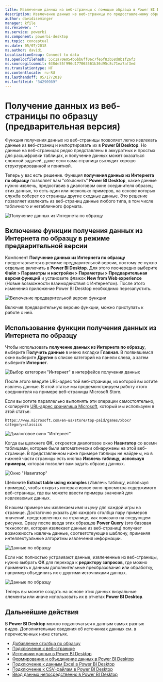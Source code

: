 ```yaml
---
title: Извлечение данных из веб-страницы с помощью образца в Power BI Desktop (предварительная версия)
description: Извлечение данных из веб-страницы по предоставленному образцу требуемых данных
author: davidiseminger
manager: kfile
ms.reviewer: ''
ms.service: powerbi
ms.component: powerbi-desktop
ms.topic: conceptual
ms.date: 05/07/2018
ms.author: davidi
LocalizationGroup: Connect to data
ms.openlocfilehash: 55c1a70e054b6bb6ff06c7fe6f83b58d8b1f26f3
ms.sourcegitcommit: 638de55f996d177063561b36d95c8c71ea7af3ed
ms.translationtype: HT
ms.contentlocale: ru-RU
ms.lasthandoff: 05/17/2018
ms.locfileid: "34290989"
---
```

# <a name="get-data-from-a-web-page-by-providing-an-example-preview"></a>Получение данных из веб-страницы по образцу (предварительная версия)

Функция получения данных из веб-страницы позволяет легко извлекать данные из веб-страниц и импортировать их в **Power BI Desktop**. Но данные на веб-страницах редко представлены в аккуратных и простых для расшифровки таблицах, и получение данных может оказаться сложной задачей, даже если сама страница выглядит хорошо структурированной и понятной. 

Теперь у вас есть решение. Функция **получения данных из Интернета по образцу** позволяет вам "объяснить" **Power BI Desktop**, какие данные нужно извлечь, предоставив в диалоговом окне соединителя образец этих данных, то есть один или несколько примеров, на основе которых служба соберет со страницы другие сходные данные. Это решение позволяет извлекать из веб-страниц данные любого типа, в том числе табличного *и* нетабличного формата. 

![Получение данных из Интернета по образцу](media/desktop-connect-to-web-by-example/web-by-example_01.png)


## <a name="enabling-the-preview-feature-get-data-from-web-by-example"></a>Включение функции получения данных из Интернета по образцу в режиме предварительной версии

Компонент **Получение данных из Интернета по образцу** предоставляется в режиме предварительной версии, поэтому ее нужно отдельно включить в **Power BI Desktop**. Для этого поочередно выберите **Файл > Параметры и настройки > Параметры > Предварительная версия функций** и установите флажок **New from Web experience** (Новые возможности взаимодействия с Интернетом). После этого изменения приложение Power BI Desktop необходимо перезапустить.

![Включение предварительной версии функции](media/desktop-connect-to-web-by-example/web-by-example_02.png)

Включив предварительную версию функции, можно приступать к работе с ней. 

## <a name="using-get-data-from-web-by-example"></a>Использование функции получения данных из Интернета по образцу

Чтобы использовать **получение данных из Интернета по образцу**, выберите **Получить данные** в меню вкладки **Главная**. В появившемся окне выберите **Другие** в списке категорий на панели слева, а затем выберите **Интернет**.

![Выбор категории "Интернет" в интерфейсе получения данных](media/desktop-connect-to-web-by-example/web-by-example_03.png)

После этого введите URL-адрес той веб-страницы, из которой вы хотите извлечь данные. В этой статье мы продемонстрируем работу этого соединителя на примере веб-страницы Microsoft Store. 

Если вы хотите параллельно выполнять эти операции самостоятельно, скопируйте [URL-адрес хранилища Microsoft](https://www.microsoft.com/en-us/store/top-paid/games/xbox?category=classics), который мы используем в этой статье:

    https://www.microsoft.com/en-us/store/top-paid/games/xbox?category=classics

![Диалоговое окно "Интернет"](media/desktop-connect-to-web-by-example/web-by-example_04.png)

Когда вы щелкнете **ОК**, откроется диалоговое окно **Навигатор** со всеми таблицами, которые были автоматически обнаружены на этой веб-странице. В представленном ниже примере таблицы не найдены, но в нижней части страницы есть кнопка **Извлечь таблицу, используя примеры**, которая позволит вам задать образец данных.


![Окно "Навигатор"](media/desktop-connect-to-web-by-example/web-by-example_05.png)

Щелкните **Extract table using examples** (Извлечь таблицу, используя примеры), чтобы открыть интерактивное окно просмотра содержимого веб-страницы, где вы можете ввести примеры значений для извлекаемых данных. 

В нашем примере мы извлекаем *имя* и *цену* для каждой игры на странице. Достаточно указать для каждого столбца пару примеров значений, представленных на странице, как показано на следующем рисунке. Сразу после ввода этих образцов **Power Query** (это базовая технология, которая извлекает данные из веб-страниц) получает возможность извлечь данные, соответствующие шаблону, применяя интеллектуальные алгоритмы извлечения информации.

![Данные по образцу](media/desktop-connect-to-web-by-example/web-by-example_06.png)

Если нас полностью устраивают данные, извлеченные из веб-страницы, нужно выбрать **ОК** для перехода к **редактору запросов**, где можно применить к данным дополнительные преобразования или обработку, например объединить их с другими источниками данных.

![Данные по образцу](media/desktop-connect-to-web-by-example/web-by-example_07.png)

Теперь вы можете создать на основе этих данных визуальные элементы или иначе использовать их в отчетах **Power BI Desktop**.


## <a name="next-steps"></a>Дальнейшие действия
В **Power BI Desktop** можно подключаться к данным самых разных видов. Дополнительные сведения об источниках данных см. в перечисленных ниже статьях.

* [Добавление столбца по образцу](desktop-add-column-from-example.md)
* [Подключение к веб-странице](desktop-connect-to-web.md)
* [Источники данных в Power BI Desktop](desktop-data-sources.md)
* [Формирование и объединение данных в Power BI Desktop](desktop-shape-and-combine-data.md)
* [Подключение к данным Excel в Power BI Desktop](desktop-connect-excel.md)   
* [Подключение к CSV-файлам в Power BI Desktop](desktop-connect-csv.md)   
* [Ввод данных непосредственно в Power BI Desktop](desktop-enter-data-directly-into-desktop.md)   

